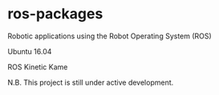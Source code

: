 # ros-packages
Robotic applications using the Robot Operating System (ROS)

Ubuntu 16.04

ROS Kinetic Kame

N.B. This project is still under active development.
